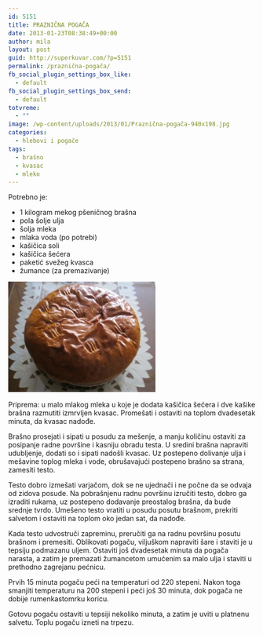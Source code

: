 ```yaml
---
id: 5151
title: PRAZNIČNA POGAČA
date: 2013-01-23T08:38:49+00:00
author: mila
layout: post
guid: http://superkuvar.com/?p=5151
permalink: /praznična-pogača/
fb_social_plugin_settings_box_like:
  - default
fb_social_plugin_settings_box_send:
  - default
totvreme:
  - ""
image: /wp-content/uploads/2013/01/Praznična-pogača-940x198.jpg
categories:
  - hlebovi i pogače
tags:
  - brašno
  - kvasac
  - mleko
---
```

Potrebno je:

  * 1 kilogram mekog pšeničnog brašna
  * pola šolje ulja
  * šolja mleka
  * mlaka voda (po potrebi)
  * kašičica soli
  * kašičica šećera
  * paketić svežeg kvasca
  * žumance (za premazivanje)

<img class="alignnone size-medium wp-image-5152" src="/wp-content/uploads/2013/01/Praznična-pogača-300x225.jpg" alt="Praznična pogača" width="300" height="225" /> 

Priprema: u malo mlakog mleka u koje je dodata kašičica šećera i dve kašike brašna razmutiti izmrvljen kvasac. Promešati i ostaviti na toplom dvadesetak minuta, da kvasac nadođe.

Brašno prosejati i sipati u posudu za mešenje, a manju količinu ostaviti za posipanje radne površine i kasniju obradu testa. U sredini brašna napraviti udubljenje, dodati so i sipati nadošli kvasac. Uz postepeno dolivanje ulja i mešavine toplog mleka i vode, obrušavajući postepeno brašno sa strana, zamesiti testo.

Testo dobro izmešati varjačom, dok se ne ujednači i ne počne da se odvaja od zidova posude. Na pobrašnjenu radnu površinu izručiti testo, dobro ga izraditi rukama, uz postepeno dodavanje preostalog brašna, da bude srednje tvrdo. Umešeno testo vratiti u posudu posutu brašnom, prekriti salvetom i ostaviti na toplom oko jedan sat, da nadođe.

Kada testo udvostruči zapreminu, preručiti ga na radnu površinu posutu brašnom i premesiti. Oblikovati pogaču, viljuškom napraviti šare i staviti je u tepsiju podmazanu uljem. Ostaviti još dvadesetak minuta da pogača narasta, a zatim je premazati žumancetom umućenim sa malo ulja i staviti u prethodno zagrejanu pećnicu.

Prvih 15 minuta pogaču peći na temperaturi od 220 stepeni. Nakon toga smanjiti temperaturu na 200 stepeni i peći još 30 minuta, dok pogača ne dobije rumenkastomrku koricu.

Gotovu pogaču ostaviti u tepsiji nekoliko minuta, a zatim je uviti u platnenu salvetu. Toplu pogaču izneti na trpezu.